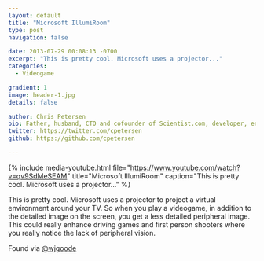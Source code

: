 ```yaml
---
layout: default
title: "Microsoft IllumiRoom"
type: post
navigation: false

date: 2013-07-29 00:08:13 -0700
excerpt: "This is pretty cool. Microsoft uses a projector..."
categories:
  - Videogame

gradient: 1
image: header-1.jpg
details: false

author: Chris Petersen
bio: Father, husband, CTO and cofounder of Scientist.com, developer, entrepreneur and technologist.
twitter: https://twitter.com/cpetersen
github: https://github.com/cpetersen

---
```


{% include media-youtube.html file="https://www.youtube.com/watch?v=qv9SdMeSEAM" title="Microsoft IllumiRoom" caption="This is pretty cool. Microsoft uses a projector..." %}

This is pretty cool. Microsoft uses a projector to project a virtual environment around your TV. So when you play a videogame, in addition to the detailed image on the screen, you get a less detailed peripheral image. This could really enhance driving games and first person shooters where you really notice the lack of peripheral vision. 

 Found via  [@wjgoode](https://twitter.com/wjgoode/status/360940566114091008)  
